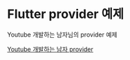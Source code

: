 # Flutter provider 예제

Youtube 개발하는 남자님의 provider 예제

[Youtube 개발하는 남자 provider](https://www.youtube.com/watch?v=AmmjdvhQG1s&ab_channel=%EA%B0%9C%EB%B0%9C%ED%95%98%EB%8A%94%EB%82%A8%EC%9E%90)
